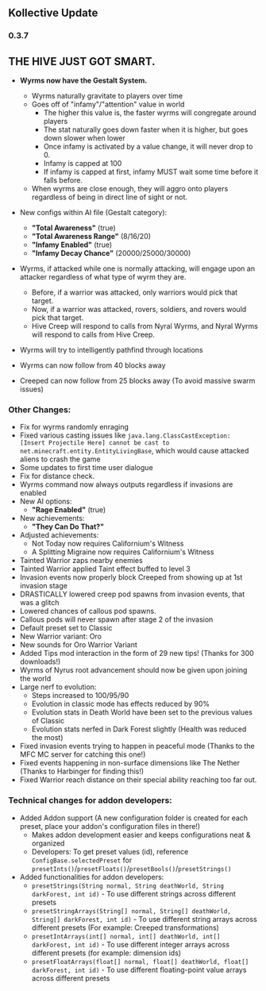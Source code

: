 ## Kollective Update
### 0.3.7


## THE HIVE JUST GOT SMART.
- **Wyrms now have the Gestalt System.**
  - Wyrms naturally gravitate to players over time
  - Goes off of "infamy"/"attention" value in world
    - The higher this value is, the faster wyrms will congregate around players
    - The stat naturally goes down faster when it is higher, but goes down slower when lower
    - Once infamy is activated by a value change, it will never drop to 0.
    - Infamy is capped at 100
    - If infamy is capped at first, infamy MUST wait some time before it falls before.
  - When wyrms are close enough, they will aggro onto players regardless of being in direct line of sight or not.

- New configs within AI file (Gestalt category):
  - **"Total Awareness"** (true)
  - **"Total Awareness Range"** (8/16/20)
  - **"Infamy Enabled"** (true)
  - **"Infamy Decay Chance"** (20000/25000/30000)

- Wyrms, if attacked while one is normally attacking, will engage upon an attacker regardless of what type of wyrm they are.
  - Before, if a warrior was attacked, only warriors would pick that target.
  - Now, if a warrior was attacked, rovers, soldiers, and rovers would pick that target.
  - Hive Creep will respond to calls from Nyral Wyrms, and Nyral Wyrms will respond to calls from Hive Creep.

- Wyrms will try to intelligently pathfind through locations
- Wyrms can now follow from 40 blocks away
- Creeped can now follow from 25 blocks away (To avoid massive swarm issues)

### Other Changes:

- Fix for wyrms randomly enraging
- Fixed various casting issues like `java.lang.ClassCastException: [Insert Projectile Here] cannot be cast to net.minecraft.entity.EntityLivingBase`, which would cause attacked aliens to crash the game
- Some updates to first time user dialogue
- Fix for distance check.
- Wyrms command now always outputs regardless if invasions are enabled
- New AI options:
  - **"Rage Enabled"** (true)
- New achievements:
  - **"They Can Do That?"**
- Adjusted achievements:
  - Not Today now requires Californium's Witness
  - A Splitting Migraine now requires Californium's Witness
- Tainted Warrior zaps nearby enemies
- Tainted Warrior applied Taint effect buffed to level 3
- Invasion events now properly block Creeped from showing up at 1st invasion stage
- DRASTICALLY lowered creep pod spawns from invasion events, that was a glitch
- Lowered chances of callous pod spawns.
- Callous pods will never spawn after stage 2 of the invasion
- Default preset set to Classic
- New Warrior variant: Oro
- New sounds for Oro Warrior Variant
- Added Tips mod interaction in the form of 29 new tips! (Thanks for 300 downloads!)
- Wyrms of Nyrus root advancement should now be given upon joining the world
- Large nerf to evolution:
  - Steps increased to 100/95/90
  - Evolution in classic mode has effects reduced by 90%
  - Evolution stats in Death World have been set to the previous values of Classic
  - Evolution stats nerfed in Dark Forest slightly (Health was reduced the most)
- Fixed invasion events trying to happen in peaceful mode (Thanks to the MFC MC server for catching this one!)
- Fixed events happening in non-surface dimensions like The Nether (Thanks to Harbinger for finding this!)
- Fixed Warrior reach distance on their special ability reaching too far out.

### Technical changes for addon developers:

- Added Addon support (A new configuration folder is created for each preset, place your addon's configuration files in there!)
  - Makes addon development easier and keeps configurations neat & organized
  - Developers: To get preset values (id), reference `ConfigBase.selectedPreset` for `presetInts()`/`presetFloats()`/`presetBools()`/`presetStrings()`
- Added functionalities for addon developers:
  - `presetStrings(String normal, String deathWorld, String darkForest, int id)` - To use different strings across different presets
  - `presetStringArrays(String[] normal, String[] deathWorld, String[] darkForest, int id)` - To use different string arrays across different presets (For example: Creeped transformations)
  - `presetIntArrays(int[] normal, int[] deathWorld, int[] darkForest, int id)` - To use different integer arrays across different presets (for example: dimension ids)
  - `presetFloatArrays(float[] normal, float[] deathWorld, float[] darkForest, int id)` - To use different floating-point value arrays across different presets